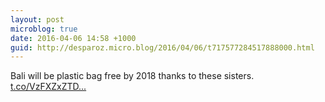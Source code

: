 ```yaml
---
layout: post
microblog: true
date: 2016-04-06 14:58 +1000
guid: http://desparoz.micro.blog/2016/04/06/t717577284517888000.html
---
```

Bali will be plastic bag free by 2018 thanks to these sisters. [t.co/VzFXZxZTD...](https://t.co/VzFXZxZTDe)
